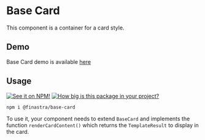 # Base Card

This component is a container for a card style.

## Demo

Base Card demo is available [here](https://finastra.github.io/finastra-design-system/?path=/story/components-base-card--default-story)

## Usage

[![See it on NPM!](https://img.shields.io/npm/v/@finastra/base-card?style=for-the-badge)](https://www.npmjs.com/package/@finastra/base-card)
[![How big is this package in your project?](https://img.shields.io/bundlephobia/minzip/@finastra/base-card?style=for-the-badge)](https://bundlephobia.com/result?p=@finastra/base-card)

```
npm i @finastra/base-card
```

To use it, your component needs to extend `BaseCard` and implements the function `renderCardContent()` which returns the `TemplateResult` to display in the card.
